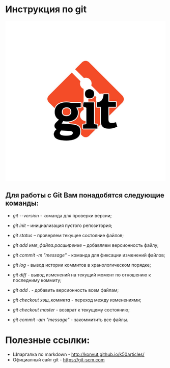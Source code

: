 # Инструкция по git
![alt text](git_logo.png "Logo Title Text 1")
## Для работы с Git Вам понадобятся следующие команды:
* *git --version* - команда для проверки версии;

* *git init* – инициализация пустого репозитория;

* *git status* – проверяем текущее состояние файлов;

* *git add имя_файла.расширение* – добавляем версионность файлу;

* *git commit -m "message"* - команда для фиксации изменений файлов; 

* *git log* - вывод истории коммитов в хранологическом порядке;

* *git diff* - вывод изменений на текущий момент по отношению к последниму коммиту; 

* *git add .* - добавить версионность всем файлам;

* *git checkout хэш_коммита* - переход между изменениями;

* *git checkout master* - возврат к текущему состоянию;

* *git commit -am "message"* - закоммитить все файлы.

# Полезные ссылки:

* Шпаргалка по markdown - <http://konvut.github.io/k50articles/>
* Официалный сайт git - <https://git-scm.com>
